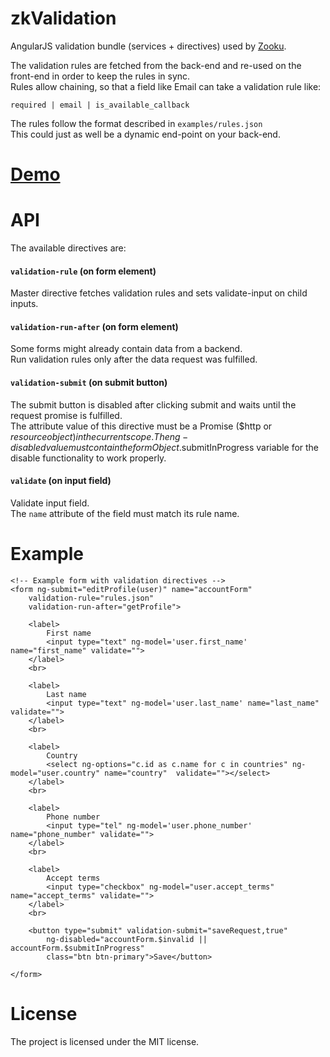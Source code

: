 zkValidation
============

AngularJS validation bundle (services + directives) used by [Zooku](http://my.zooku.ro).  

The validation rules are fetched from the back-end and re-used on the front-end
in order to keep the rules in sync.  
Rules allow chaining, so that a field like Email can take a validation rule like:
    
    required | email | is_available_callback

The rules follow the format described in `examples/rules.json`  
This could just as well be a dynamic end-point on your back-end.

[Demo](http://demo.wooptoo.com/zkValidation/examples/)
======


API
===

The available directives are:

#### `validation-rule` (on form element)

Master directive fetches validation rules and sets validate-input on child inputs.

#### `validation-run-after` (on form element)

Some forms might already contain data from a backend.  
Run validation rules only after the data request was fulfilled.  

#### `validation-submit` (on submit button)

The submit button is disabled after clicking submit and waits until the request promise is fulfilled.  
The attribute value of this directive must be a Promise ($http or $resource object) in the current scope.  
The ng-disabled value must contain the formObject.$submitInProgress variable for the disable functionality to work properly.  

#### `validate` (on input field)

Validate input field.  
The `name` attribute of the field must match its rule name.

Example
=======

    <!-- Example form with validation directives -->
    <form ng-submit="editProfile(user)" name="accountForm" 
        validation-rule="rules.json"
        validation-run-after="getProfile">
        
        <label>
            First name
            <input type="text" ng-model='user.first_name' name="first_name" validate="">
        </label>
        <br>
        
        <label>
            Last name
            <input type="text" ng-model='user.last_name' name="last_name" validate="">
        </label>
        <br>
        
        <label>
            Country
            <select ng-options="c.id as c.name for c in countries" ng-model="user.country" name="country"  validate=""></select>
        </label>
        <br>
        
        <label>
            Phone number
            <input type="tel" ng-model='user.phone_number' name="phone_number" validate="">
        </label>
        <br>
        
        <label>
            Accept terms
            <input type="checkbox" ng-model="user.accept_terms" name="accept_terms" validate="">
        </label>
        <br>
        
        <button type="submit" validation-submit="saveRequest,true" 
            ng-disabled="accountForm.$invalid || accountForm.$submitInProgress"
            class="btn btn-primary">Save</button>
        
    </form>


License
=======

The project is licensed under the MIT license.
